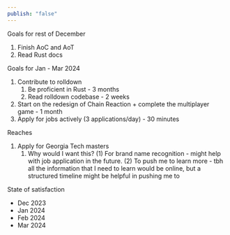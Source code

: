 ```yaml
---
publish: "false"
---
```

Goals for rest of December
1. Finish AoC and AoT
2. Read Rust docs

Goals for Jan - Mar 2024
1. Contribute to rolldown
	1. Be proficient in Rust - 3 months
	2. Read rolldown codebase - 2 weeks
2. Start on the redesign of Chain Reaction + complete the multiplayer game - 1 month
3. Apply for jobs actively (3 applications/day) - 30 minutes

Reaches
1. Apply for Georgia Tech masters
	1. Why would I want this? (1) For brand name recognition - might help with job application in the future. (2) To push me to learn more - tbh all the information that I need to learn would be online, but a structured timeline might be helpful in pushing me to 

State of satisfaction
- Dec 2023
- Jan 2024
- Feb 2024
- Mar 2024
